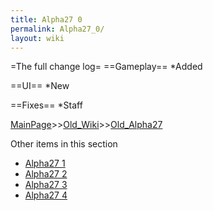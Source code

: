 ```yaml
---
title: Alpha27 0
permalink: Alpha27_0/
layout: wiki
---
```

=The full change log=
==Gameplay==
*Added 

==UI==
*New

==Fixes==
*Staff

[MainPage](/keeperrl_wiki/ "wikilink")>>[Old_Wiki](/keeperrl_wiki/Old_Wiki "wikilink")>>[Old_Alpha27](/keeperrl_wiki/Old_Alpha27 "wikilink")

Other items in this section
-    [Alpha27 1](/keeperrl_wiki/Alpha27_1 "wikilink")
-    [Alpha27 2](/keeperrl_wiki/Alpha27_2 "wikilink")
-    [Alpha27 3](/keeperrl_wiki/Alpha27_3 "wikilink")
-    [Alpha27 4](/keeperrl_wiki/Alpha27_4 "wikilink")
